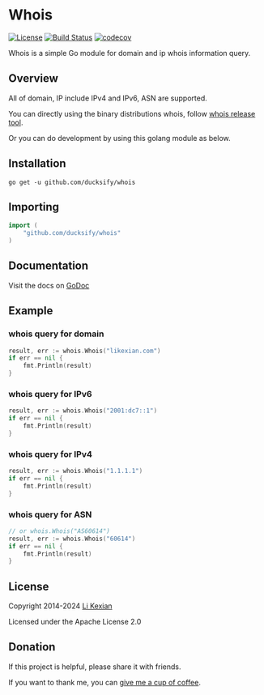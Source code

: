 # Whois

[![License](https://img.shields.io/badge/license-Apache%202.0-blue.svg)](LICENSE)
[![Build Status](https://github.com/ducksify/whois/actions/workflows/gotest.yaml/badge.svg)](https://github.com/ducksify/whois/actions/workflows/gotest.yaml)
[![codecov](https://codecov.io/gh/ducksify/whois/graph/badge.svg?token=6OWB1WSJTD)](https://codecov.io/gh/ducksify/whois)

Whois is a simple Go module for domain and ip whois information query.

## Overview

All of domain, IP include IPv4 and IPv6, ASN are supported.

You can directly using the binary distributions whois, follow [whois release tool](cmd/whois).

Or you can do development by using this golang module as below.

## Installation

```shell
go get -u github.com/ducksify/whois
```

## Importing

```go
import (
    "github.com/ducksify/whois"
)
```

## Documentation

Visit the docs on [GoDoc](https://pkg.go.dev/github.com/ducksify/whois)

## Example

### whois query for domain

```go
result, err := whois.Whois("likexian.com")
if err == nil {
    fmt.Println(result)
}
```

### whois query for IPv6

```go
result, err := whois.Whois("2001:dc7::1")
if err == nil {
    fmt.Println(result)
}
```

### whois query for IPv4

```go
result, err := whois.Whois("1.1.1.1")
if err == nil {
    fmt.Println(result)
}
```

### whois query for ASN

```go
// or whois.Whois("AS60614")
result, err := whois.Whois("60614")
if err == nil {
    fmt.Println(result)
}
```

## License

Copyright 2014-2024 [Li Kexian](https://www.likexian.com/)

Licensed under the Apache License 2.0

## Donation

If this project is helpful, please share it with friends.

If you want to thank me, you can [give me a cup of coffee](https://www.likexian.com/donate/).
